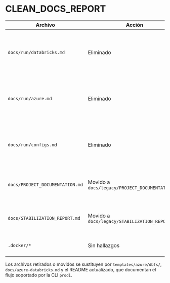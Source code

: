 # CLEAN_DOCS_REPORT

| Archivo | Acción | Justificación |
| ------- | ------ | ------------- |
| `docs/run/databricks.md` | Eliminado | Referenciaba wheel tasks heredados, rutas `dbfs:/cfg/...` sin `dataset_config`/`environment_config` obligatorios y asumía empaquetado monolítico que ya no coincide con `LayerConfig.from_dict`. |
| `docs/run/azure.md` | Eliminado | Documentaba pipelines Synapse/ADF sobre wheels y rutas `abfss://` genéricas sin el contrato de `/dbfs` + ABFSS detallado en las nuevas plantillas; inducía a reutilizar scripts del monolito removido. |
| `docs/run/configs.md` | Eliminado | Describía un esquema legacy basado en `io.source.type`/`io.sink.type` y `options.path`, contradiciendo la normalización actual con `dataset_config`/`environment_config` y `uris.abfss`. |
| `docs/PROJECT_DOCUMENTATION.md` | Movido a `docs/legacy/PROJECT_DOCUMENTATION.md` | Explicaba ejecuciones con `cfg/<layer>/example.yml` y salidas en `data/` locales, lo que contradice el contrato actual basado en `/dbfs/configs/...` y URIs `abfss://`. |
| `docs/STABILIZATION_REPORT.md` | Movido a `docs/legacy/STABILIZATION_REPORT.md` | Referenciaba datasets locales (`config/datasets/examples/...`) y rutas `data/raw/...` como camino productivo; se conserva como histórico bajo `docs/legacy/`. |
| `.docker/*` | Sin hallazgos | Se verificó que no existen artefactos `.docker` o manifest de Docker en el repositorio. |

Los archivos retirados o movidos se sustituyen por `templates/azure/dbfs/`, `docs/azure-databricks.md` y el README actualizado, que documentan el flujo soportado por la CLI `prodi`.
